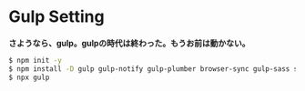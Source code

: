 # Gulp Setting
**さようなら、gulp。gulpの時代は終わった。もうお前は動かない。**

```bash
$ npm init -y
$ npm install -D gulp gulp-notify gulp-plumber browser-sync gulp-sass sass gulp-sourcemaps gulp-sass-glob gulp-autoprefixer gulp-babel gulp-uglify-es webpack webpack-stream gulp-slim gulp-image gulp-changed gulp-htmllint fancy-log ansi-colors gulp-csslint gulp-eslint
$ npx gulp
```